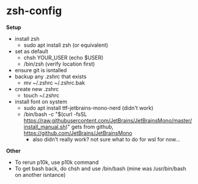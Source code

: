 # zsh-config

**Setup**
- install zsh
  - sudo apt install zsh (or equivalent)
- set as default
  - chsh YOUR_USER (echo $USER)
  - /bin/zsh (verify location first)
- ensure git is isntalled
- backup any .zshrc that exists
  - mv ~/.zshrc ~/.zshrc.bak
- create new .zshrc
  - touch ~/.zshrc
- install font on system
  - sudo apt install ttf-jetbrains-mono-nerd (didn't work)
  - /bin/bash -c "$(curl -fsSL https://raw.githubusercontent.com/JetBrains/JetBrainsMono/master/install_manual.sh)" gets from github, https://github.com/JetBrains/JetBrainsMono
    - also didn't really work? not sure what to do for wsl for now...

**Other**
- To rerun p10k, use p10k command
- To get bash back, do chsh and use /bin/bash (mine was /usr/bin/bash on another isntance)
